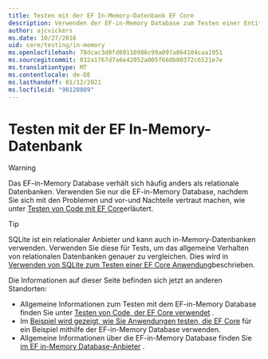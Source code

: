 ```yaml
---
title: Testen mit der EF In-Memory-Datenbank EF Core
description: Verwenden der EF-in-Memory Database zum Testen einer Entity Framework Core-Anwendung
author: ajcvickers
ms.date: 10/27/2016
uid: core/testing/in-memory
ms.openlocfilehash: 78dcac3d0fd69110986c99a097a864104caa1951
ms.sourcegitcommit: 032a1767d7a6e42052a005f660b80372c6521e7e
ms.translationtype: MT
ms.contentlocale: de-DE
ms.lasthandoff: 01/12/2021
ms.locfileid: "98128809"
---
```

# <a name="testing-with-the-ef-in-memory-database"></a>Testen mit der EF In-Memory-Datenbank

> [!WARNING]
> Das EF-in-Memory Database verhält sich häufig anders als relationale Datenbanken.
> Verwenden Sie nur die EF-in-Memory Database, nachdem Sie sich mit den Problemen und vor-und Nachteile vertraut machen, wie unter [Testen von Code mit EF Core](xref:core/testing/index)erläutert.

> [!TIP]
> SQLite ist ein relationaler Anbieter und kann auch in-Memory-Datenbanken verwenden.
> Verwenden Sie diese für Tests, um das allgemeine Verhalten von relationalen Datenbanken genauer zu vergleichen.
> Dies wird in [Verwenden von SQLite zum Testen einer EF Core Anwendung](xref:core/testing/sqlite)beschrieben.

Die Informationen auf dieser Seite befinden sich jetzt an anderen Standorten:

* Allgemeine Informationen zum Testen mit dem EF-in-Memory Database finden Sie unter [Testen von Code, der EF Core verwendet](xref:core/testing/index) .
* Im [Beispiel wird gezeigt, wie Sie Anwendungen testen, die EF Core](xref:core/testing/testing-sample) für ein Beispiel mithilfe der EF-in-Memory Database verwenden.
* Allgemeine Informationen über die EF-in-Memory Database finden Sie [im EF in-Memory Database-Anbieter](xref:core/providers/in-memory/index) .

